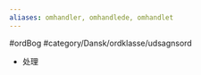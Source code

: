 ```yaml
---
aliases: omhandler, omhandlede, omhandlet
---
```

#ordBog #category/Dansk/ordklasse/udsagnsord 

- 处理